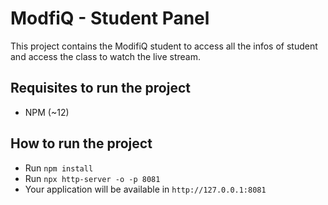 # ModfiQ - Student Panel
This project contains the ModifiQ student to access all the infos of student and access the class to watch the live stream.

## Requisites to run the project
- NPM (~12)

## How to run the project
- Run `npm install`
- Run `npx http-server -o -p 8081`
- Your application will be available in `http://127.0.0.1:8081`